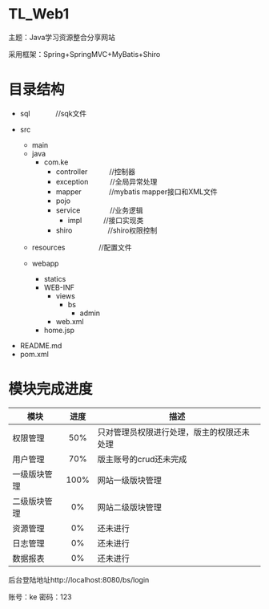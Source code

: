 # TL_Web1


主题：Java学习资源整合分享网站


采用框架：Spring+SpringMVC+MyBatis+Shiro

# 目录结构


* sql              //sqk文件</br>
* src
    * main
    * java
      * com.ke
        * controller           //控制器
        * exception           //全局异常处理</br>
        * mapper              //mybatis mapper接口和XML文件</br>
        * pojo              
        * service               //业务逻辑
            * impl           //接口实现类                  
        * shiro                  //shiro权限控制
    
     - resources                 //配置文件
        
     - webapp
        - statics
        - WEB-INF
            - views
                - bs
                    - admin 
            - web.xml
        - home.jsp
- README.md
- pom.xml


# 模块完成进度

| 模块 | 进度 |描述 |
| ------------- |:-------------:|--------|
| 权限管理 | 50% |只对管理员权限进行处理，版主的权限还未处理|
| 用户管理 | 70% |版主账号的crud还未完成|
| 一级版块管理 | 100% |网站一级版块管理|
| 二级版块管理 | 0% |网站二级版块管理|
| 资源管理 | 0% |还未进行|
| 日志管理 | 0% |还未进行|
| 数据报表 | 0% |还未进行|



后台登陆地址http://localhost:8080/bs/login

账号：ke
密码：123

